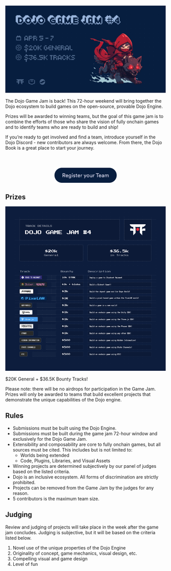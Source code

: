 ![Game Jam 4 Header](.github/assets/game-jam-4/header.png)

The Dojo Game Jam is back! This 72-hour weekend will bring together the Dojo ecosystem to build games on the open-source, provable Dojo Engine.

Prizes will be awarded to winning teams, but the goal of this game jam is to combine the efforts of those who share the vision of fully onchain games and to identify teams who are ready to build and ship!

If you’re ready to get involved and find a team, introduce yourself in the Dojo Discord - new contributors are always welcome. From there, the Dojo Book is a great place to start your journey.

<p align="center">
  <a href="https://github.com/dojoengine/game-jams/issues/new?assignees=&labels=&projects=&template=register_team.yaml&title=%5BTeam+Registration%5D:+Your+Team+Name">
    <img src=".github/assets/register.png" alt="Register your Team" style="height:47px;margin-top:40px;">
  </a>
</p>

## Prizes

![Game Jam 4 Prizes](.github/assets/game-jam-4/prizes.png)

$20K General + $36.5K Bounty Tracks!

Please note: there will be no airdrops for participation in the Game Jam. Prizes will only be awarded to teams that build excellent projects that demonstrate the unique capabilities of the Dojo engine.

## Rules

- Submissions must be built using the Dojo Engine.
- Submissions must be built during the game jam 72-hour window and exclusively for the Dojo Game Jam.
- Extensibility and composability are core to fully onchain games, but all sources must be cited. This includes but is not limited to:
  - Worlds being extended
  - Code, Plugins, Libraries, and Visual Assets
- Winning projects are determined subjectively by our panel of judges based on the listed criteria.
- Dojo is an inclusive ecosystem. All forms of discrimination are strictly prohibited.
- Projects can be removed from the Game Jam by the judges for any reason.
- 5 contributors is the maximum team size.

## Judging

Review and judging of projects will take place in the week after the game jam concludes. Judging is subjective, but it will be based on the criteria listed below.

1. Novel use of the unique properties of the Dojo Engine
2. Originality of concept, game mechanics, visual design, etc.
3. Compelling visual and game design
4. Level of fun
